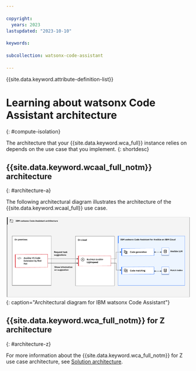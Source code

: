 ```yaml
---

copyright:
  years: 2023
lastupdated: "2023-10-10"

keywords:

subcollection: watsonx-code-assistant

---
```


{{site.data.keyword.attribute-definition-list}}

# Learning about watsonx Code Assistant architecture
{: #compute-isolation}

The architecture that your {{site.data.keyword.wca_full}} instance relies on depends on the use case that you implement.
{: shortdesc}

## {{site.data.keyword.wcaal_full_notm}} architecture
{: #architecture-a}

The following architectural diagram illustrates the architecture of the {{site.data.keyword.wcaal_full}} use case.

![Architectural diagram for {{site.data.keyword.wca_full_notm}}](./images/wca_arch.png){: caption="Architectural diagram for IBM watsonx Code Assistant"}

## {{site.data.keyword.wca_full_notm}} for Z architecture
{: #architecture-z}

For more information about the {{site.data.keyword.wca_full_notm}} for Z use case architecture, see [Solution architecture](https://ibm.com/docs/en/watsonx-code-assistant-4z/1.0?topic=overview-solution-architecture).

<!--
## {{site.data.keyword.wca_full_notm}} data isolation
{: #workload-isolation}

Workloads, in {{site.data.keyword.wca_full_notm}}, are shared across your organization. That is, you share microservices and resources.

[{{site.data.keyword.wcaal_full_notm}}]{: tag-red}

{{site.data.keyword.wcaal_full_notm}} does not keep or retain data.


[{{site.data.keyword.wca_full_notm}} for Z]{: tag-purple}

For {{site.data.keyword.wca_full_notm}} for Z, your application architect is responsible for supplying an instance of Db2 on IBM Cloud. They are responsible for associating that instance of Db2 with your instance of {{site.data.keyword.wca_full_notm}}.-->
